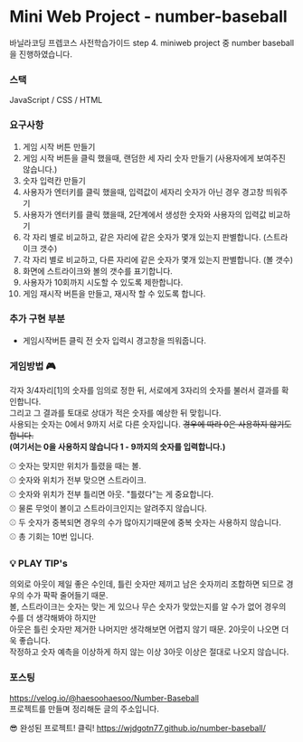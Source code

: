 # Mini Web Project - number-baseball
바닐라코딩 프렙코스 사전학습가이드
step 4. miniweb project 중 number baseball 을 진행하였습니다.

### 스택
JavaScript / CSS / HTML

### 요구사항
1. 게임 시작 버튼 만들기
2. 게임 시작 버튼을 클릭 했을때, 랜덤한 세 자리 숫자 만들기 (사용자에게 보여주진 않습니다.)
3. 숫자 입력칸 만들기
4. 사용자가 엔터키를 클릭 했을때, 입력값이 세자리 숫자가 아닌 경우 경고창 띄워주기
5. 사용자가 엔터키를 클릭 했을때, 2단계에서 생성한 숫자와 사용자의 입력값 비교하기
6. 각 자리 별로 비교하고, 같은 자리에 같은 숫자가 몇개 있는지 판별합니다. (스트라이크 갯수)
7. 각 자리 별로 비교하고, 다른 자리에 같은 숫자가 몇개 있는지 판별합니다. (볼 갯수)
8. 화면에 스트라이크와 볼의 갯수를 표기합니다.
9. 사용자가 10회까지 시도할 수 있도록 제한합니다.
10. 게임 재시작 버튼을 만들고, 재시작 할 수 있도록 합니다.


### 추가 구현 부분
- 게임시작버튼 클릭 전 숫자 입력시 경고창을 띄워줍니다.

### 게임방법 🎮
각자 3/4자리[1]의 숫자를 임의로 정한 뒤, 서로에게 3자리의 숫자를 불러서 결과를 확인합니다.<br />
그리고 그 결과를 토대로 상대가 적은 숫자를 예상한 뒤 맞힙니다. <br />
사용되는 숫자는 0에서 9까지 서로 다른 숫자입니다. ~~경우에 따라 0은 사용하지 않기도 합니다.~~ <br />
__(여기서는 0을 사용하지 않습니다 1 - 9까지의 숫자를 입력합니다.)__ <br />

⚾ 숫자는 맞지만 위치가 틀렸을 때는 볼. <br />
⚾ 숫자와 위치가 전부 맞으면 스트라이크. <br />
⚾ 숫자와 위치가 전부 틀리면 아웃. "틀렸다"는 게 중요합니다. <br />
⚾ 물론 무엇이 볼이고 스트라이크인지는 알려주지 않습니다. <br />
⚾ 두 숫자가 중복되면 경우의 수가 많아지기때문에 중복 숫자는 사용하지 않습니다. <br />
⚾ 총 기회는 10번 입니다.

### 💡 PLAY TIP's
의외로 아웃이 제일 좋은 수인데, 틀린 숫자만 제끼고 남은 숫자끼리 조합하면 되므로 경우의 수가 팍팍 줄어들기 때문. <br />
볼, 스트라이크는 숫자는 맞는 게 있으나 무슨 숫자가 맞았는지를 알 수가 없어 경우의 수를 더 생각해봐야 하지만 <br />
아웃은 틀린 숫자만 제거한 나머지만 생각해보면 어렵지 않기 때문. 2아웃이 나오면 더욱 좋습니다. <br />
작정하고 숫자 예측을 이상하게 하지 않는 이상 3아웃 이상은 절대로 나오지 않습니다. <br />

### 포스팅
https://velog.io/@haesoohaesoo/Number-Baseball <br />
프로젝트를 만들며 정리해둔 글의 주소입니다.

😎 완성된 프로젝트! 클릭!
https://wjdgotn77.github.io/number-baseball/

